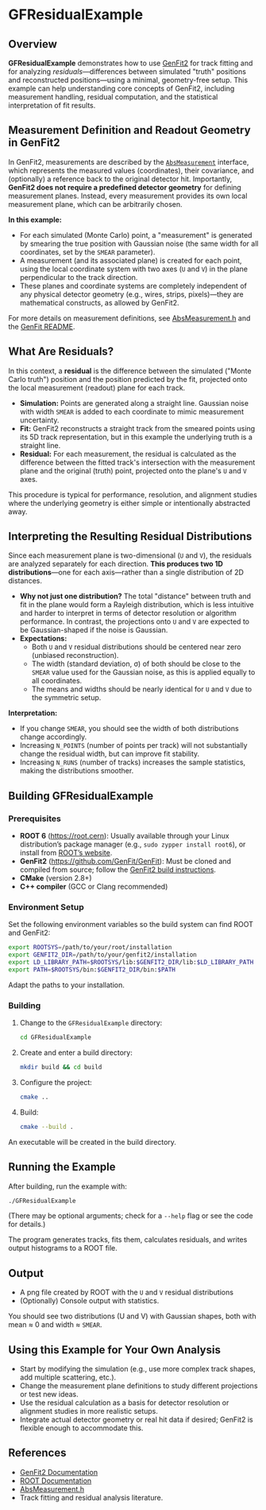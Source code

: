 # GFResidualExample

## Overview

**GFResidualExample** demonstrates how to use [GenFit2](https://github.com/GenFit/GenFit) for track fitting and for analyzing *residuals*—differences between simulated "truth" positions and reconstructed positions—using a minimal, geometry-free setup.
This example can help understanding core concepts of GenFit2, including measurement handling, residual computation, and the statistical interpretation of fit results.

## Measurement Definition and Readout Geometry in GenFit2

In GenFit2, measurements are described by the [`AbsMeasurement`](https://github.com/GenFit/GenFit/blob/master/core/include/AbsMeasurement.h) interface, which represents the measured values (coordinates), their covariance, and (optionally) a reference back to the original detector hit.
Importantly, **GenFit2 does not require a predefined detector geometry** for defining measurement planes.
Instead, every measurement provides its own local measurement plane, which can be arbitrarily chosen.

**In this example:**
- For each simulated (Monte Carlo) point, a "measurement" is generated by smearing the true position with Gaussian noise (the same width for all coordinates, set by the `SMEAR` parameter).
- A measurement (and its associated plane) is created for each point, using the local coordinate system with two axes (`U` and `V`) in the plane perpendicular to the track direction.
- These planes and coordinate systems are completely independent of any physical detector geometry (e.g., wires, strips, pixels)—they are mathematical constructs, as allowed by GenFit2.

For more details on measurement definitions, see [AbsMeasurement.h](https://github.com/GenFit/GenFit/blob/master/core/include/AbsMeasurement.h) and the [GenFit README](https://github.com/GenFit/GenFit/blob/master/README.md).

## What Are Residuals?

In this context, a **residual** is the difference between the simulated ("Monte Carlo truth") position and the position predicted by the fit, projected onto the local measurement (readout) plane for each track.

- **Simulation:**
  Points are generated along a straight line.
  Gaussian noise with width `SMEAR` is added to each coordinate to mimic measurement uncertainty.
- **Fit:**
  GenFit2 reconstructs a straight track from the smeared points using its 5D track representation, but in this example the underlying truth is a straight line.
- **Residual:**
  For each measurement, the residual is calculated as the difference between the fitted track's intersection with the measurement plane and the original (truth) point, projected onto the plane's `U` and `V` axes.

This procedure is typical for performance, resolution, and alignment studies where the underlying geometry is either simple or intentionally abstracted away.

## Interpreting the Resulting Residual Distributions

Since each measurement plane is two-dimensional (`U` and `V`), the residuals are analyzed separately for each direction.
**This produces two 1D distributions**—one for each axis—rather than a single distribution of 2D distances.

- **Why not just one distribution?**
  The total "distance" between truth and fit in the plane would form a Rayleigh distribution, which is less intuitive and harder to interpret in terms of detector resolution or algorithm performance. In contrast, the projections onto `U` and `V` are expected to be Gaussian-shaped if the noise is Gaussian.
- **Expectations:**
  - Both `U` and `V` residual distributions should be centered near zero (unbiased reconstruction).
  - The width (standard deviation, σ) of both should be close to the `SMEAR` value used for the Gaussian noise, as this is applied equally to all coordinates.
  - The means and widths should be nearly identical for `U` and `V` due to the symmetric setup.

**Interpretation:**
- If you change `SMEAR`, you should see the width of both distributions change accordingly.
- Increasing `N_POINTS` (number of points per track) will not substantially change the residual width, but can improve fit stability.
- Increasing `N_RUNS` (number of tracks) increases the sample statistics, making the distributions smoother.

## Building GFResidualExample

### Prerequisites

- **ROOT 6** (https://root.cern): Usually available through your Linux distribution’s package manager (e.g., `sudo zypper install root6`), or install from [ROOT’s website](https://root.cern/install/).
- **GenFit2** (https://github.com/GenFit/GenFit): Must be cloned and compiled from source; follow the [GenFit2 build instructions](https://github.com/GenFit/GenFit).
- **CMake** (version 2.8+)
- **C++ compiler** (GCC or Clang recommended)

### Environment Setup

Set the following environment variables so the build system can find ROOT and GenFit2:

```sh
export ROOTSYS=/path/to/your/root/installation
export GENFIT2_DIR=/path/to/your/genfit2/installation
export LD_LIBRARY_PATH=$ROOTSYS/lib:$GENFIT2_DIR/lib:$LD_LIBRARY_PATH
export PATH=$ROOTSYS/bin:$GENFIT2_DIR/bin:$PATH
```

Adapt the paths to your installation.

### Building

1. Change to the `GFResidualExample` directory:
    ```sh
    cd GFResidualExample
    ```
2. Create and enter a build directory:
    ```sh
    mkdir build && cd build
    ```
3. Configure the project:
    ```sh
    cmake ..
    ```
4. Build:
    ```sh
    cmake --build .
    ```

An executable will be created in the build directory.

## Running the Example

After building, run the example with:

```sh
./GFResidualExample
```

(There may be optional arguments; check for a `--help` flag or see the code for details.)

The program generates tracks, fits them, calculates residuals, and writes output histograms to a ROOT file.

## Output

- A png file created by ROOT with the `U` and `V` residual distributions
- (Optionally) Console output with statistics.

You should see two distributions (U and V) with Gaussian shapes, both with mean ≈ 0 and width ≈ `SMEAR`.

## Using this Example for Your Own Analysis

- Start by modifying the simulation (e.g., use more complex track shapes, add multiple scattering, etc.).
- Change the measurement plane definitions to study different projections or test new ideas.
- Use the residual calculation as a basis for detector resolution or alignment studies in more realistic setups.
- Integrate actual detector geometry or real hit data if desired; GenFit2 is flexible enough to accommodate this.


## References

- [GenFit2 Documentation](https://github.com/GenFit/GenFit)
- [ROOT Documentation](https://root.cern/manual/)
- [AbsMeasurement.h](https://github.com/GenFit/GenFit/blob/master/core/include/AbsMeasurement.h)
- Track fitting and residual analysis literature.

